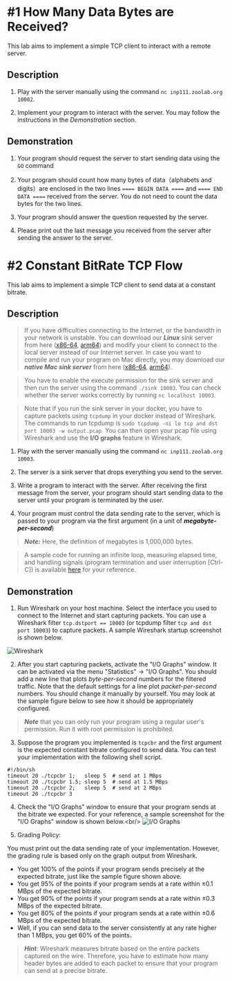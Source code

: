 # #1 How Many Data Bytes are Received?

This lab aims to implement a simple TCP client to interact with a remote server.

## Description

1. Play with the server manually using the command ``nc inp111.zoolab.org 10002``.

2. Implement your program to interact with the server. You may follow the instructions in the *Demonstration* section.

## Demonstration

1. Your program should request the server to start sending data using the ``GO`` command

1. Your program should count how many bytes of data（alphabets and digits）are enclosed in the two lines ``==== BEGIN DATA ====`` and ``==== END DATA ====`` received from the server. You do not need to count the data bytes for the two lines.

1. Your program should answer the question requested by the server.

1. Please print out the last message you received from the server after sending the answer to the server. 

# #2 Constant BitRate TCP Flow

This lab aims to implement a simple TCP client to send data at a constant bitrate.

## Description

> If you have difficulties connecting to the Internet, or the bandwidth in your network is unstable. You can download our ***Linux*** sink server from here ([x86-64](https://inp111.zoolab.org/lab03.2/sink), [arm64](https://inp111.zoolab.org/lab03.2/arm64/sink)) and modify your client to connect to the local server instead of our Internet server. In case you want to compile and run your program on Mac directly, you may download our ***native Mac sink server*** from here ([x86-64](https://inp111.zoolab.org/lab03.2/mac.x86-64/sink), [arm64](https://inp111.zoolab.org/lab03.2/mac.arm64/sink)).

> You have to enable the execute permission for the sink server and then run the server using the command ``./sink 10003``. You can check whether the server works correctly by running ``nc localhost 10003``.

> Note that if you run the sink server in your docker, you have to capture packets using ``tcpdump`` in your docker instead of Wireshark. The commands to run tcpdump is ``sudo tcpdump -ni lo tcp and dst port 10003 -w output.pcap``. You can then open your pcap file using Wireshark and use the **I/O graphs** feature in Wireshark.


1. Play with the server manually using the command ``nc inp111.zoolab.org 10003``.

2. The server is a sink server that drops everything you send to the server.

1. Write a program to interact with the server. After receiving the first message from the server, your program should start sending data to the server until your program is terminated by the user.

1. Your program must control the data sending rate to the server, which is passed to your program via the first argument (in a unit of ***megabyte-per-second***)

> ***Note:*** Here, the definition of megabytes is 1,000,000 bytes.

> A sample code for running an infinite loop, measuring elapsed time, and handling signals (program termination and user interruption [Ctrl-C]) is available [here](https://inp111.zoolab.org/lab03.2/template.c) for your reference.

## Demonstration

1. Run Wireshark on your host machine. Select the interface you used to connect to the Internet and start capturing packets. You can use a Wireshark filter ``tcp.dstport == 10003`` (or tcpdump filter ``tcp and dst port 10003``) to capture packets. A sample Wireshark startup screenshot is shown below.


![Wireshark](https://inp111.zoolab.org/lab03.2/wireshark.png)

2. After you start capturing packets, activate the &#34;I/O Graphs&#34; window. It can be activated via the menu &#34;Statistics&#34; -&gt; &#34;I/O Graphs&#34;. You should add a new line that plots *byte-per-second* numbers for the filtered traffic. Note that the default settings for a line plot *packet-per-second* numbers. You should change it manually by yourself. You may look at the sample figure below to see how it should be appropriately configured.

> ***Note*** that you can only run your program using a regular user&#39;s permission. Run it with root permission is prohibited. 

3. Suppose the program you implemented is ``tcpcbr`` and the first argument is the expected constant bitrate configured to send data. You can test your implementation with the following shell script.
```
#!/bin/sh
timeout 20 ./tcpcbr 1;   sleep 5  # send at 1 MBps
timeout 20 ./tcpcbr 1.5; sleep 5  # send at 1.5 MBps
timeout 20 ./tcpcbr 2;   sleep 5  # send at 2 MBps
timeout 20 ./tcpcbr 3
```

4. Check the &#34;I/O Graphs&#34; window to ensure that your program sends at the bitrate we expected. For your reference, a sample screenshot for the &#34;I/O Graphs&#34; window is shown below.&lt;br/&gt;
![I/O Graphs](https://inp111.zoolab.org/lab03.2/io_graphs.png)

5. Grading Policy:

You must print out the data sending rate of your implementation. However, the grading rule is based only on the graph output from Wireshark.

   *  You get 100% of the points if your program sends precisely at the expected bitrate, just like the sample figure shown above.
   *  You get 95% of the points if your program sends at a rate within $\pm 0.1$ MBps of the expected bitrate.
   *  You get 90% of the points if your program sends at a rate within $\pm 0.3$ MBps of the expected bitrate.
   *  You get 80% of the points if your program sends at a rate within $\pm 0.6$ MBps of the expected bitrate.
   *  Well, if you can send data to the server consistently at any rate higher than 1 MBps, you get 60% of the points.

> ***Hint***: Wireshark measures bitrate based on the entire packets captured on the wire. Therefore, you have to estimate how many header bytes are added to each packet to ensure that your program can send at a precise bitrate. 
